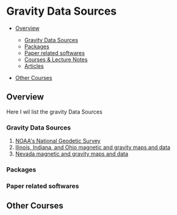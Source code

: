# Gravity Data Sources

* [Overview](#overview)
    * [Gravity Data Sources](#GDS)
    * [Packages](#Pack)
    * [Paper related softwares](#Papsoft)
    * [Courses & Lecture Notes](#LN)
    * [Articles](#Arti)

* [Other Courses](#other)

## Overview 
<a id="overview"></a>
Here I wil list the gravity Data Sources

### Gravity Data Sources
<a id="GDS"></a>

1. [NOAA's National Geodetic Survey ](https://www.ngdc.noaa.gov/mgg/gravity/)
2. [llinois, Indiana, and Ohio magnetic and gravity maps and data](https://www.sciencebase.gov/catalog/item/5287d25de4b03b89f6f19d85)
3. [Nevada magnetic and gravity maps and data](https://www.sciencebase.gov/catalog/item/519778c5e4b09a9cb58db600)
 
### Packages
<a id="Pack"></a>


### Paper related softwares
<a id="Papsoft"></a>



## Other Courses
<a id="other"></a>

